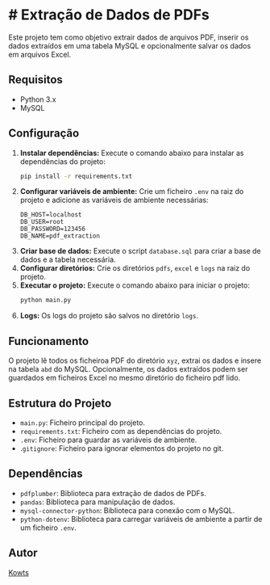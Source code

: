 # # Extração de Dados de PDFs

Este projeto tem como objetivo extrair dados de arquivos PDF, inserir os dados extraídos em uma tabela MySQL e opcionalmente salvar os dados em arquivos Excel.

## Requisitos

- Python 3.x
- MySQL

## Configuração

1. **Instalar dependências:**
   Execute o comando abaixo para instalar as dependências do projeto:
   ```bash
   pip install -r requirements.txt
   ```
2. **Configurar variáveis de ambiente:**
   Crie um ficheiro `.env` na raiz do projeto e adicione as variáveis de ambiente necessárias:
   ```env
   DB_HOST=localhost
   DB_USER=root
   DB_PASSWORD=123456
   DB_NAME=pdf_extraction
   ```
3. **Criar base de dados:**
   Execute o script `database.sql` para criar a base de dados e a tabela necessária.
4. **Configurar diretórios:**
   Crie os diretórios `pdfs`, `excel` e `logs` na raiz do projeto.
5. **Executar o projeto:**
   Execute o comando abaixo para iniciar o projeto:
   ```bash
   python main.py
   ```
6. **Logs:**
   Os logs do projeto são salvos no diretório `logs`.

## Funcionamento

O projeto lê todos os ficheiroa PDF do diretório `xyz`, extrai os dados e insere na tabela `abd` do MySQL. Opcionalmente, os dados extraídos podem ser guardados em ficheiros Excel no mesmo diretório do ficheiro pdf lido.

## Estrutura do Projeto

- `main.py`: Ficheiro principal do projeto.
- `requirements.txt`: Ficheiro com as dependências do projeto.
- `.env`: Ficheiro para guardar as variáveis de ambiente.
- .`gitignore`: Ficheiro para ignorar elementos do projeto no git.

## Dependências

- `pdfplumber`: Biblioteca para extração de dados de PDFs.
- `pandas`: Biblioteca para manipulação de dados.
- `mysql-connector-python`: Biblioteca para conexão com o MySQL.
- `python-dotenv`: Biblioteca para carregar variáveis de ambiente a partir de um ficheiro `.env`.

## Autor

[Kowts](https://github.com/Kowts/)
